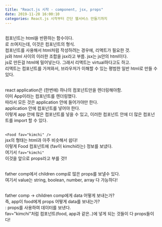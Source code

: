 ```yaml
---
title: "React.js 시작 - component, jsx, props"
date: 2019-11-28 16:00:10
categories: React.js 시작부터 간단 웹서비스 만들기까지
---
```

<br>
컴포넌트는 html을 반환하는 함수이다.<br>
<App /> 로 쓰여지는데, 이것은 컴포넌트의 형식.<br>
컴포넌트를 사용해서 html처럼 작성하려는 경우에, 리액트가 필요한 것. <br>
js와 html 사이의 이러한 조합을 jsx라고 부름. jsx는 js안의 html이다.<br>
js로 만든걸 html에 밀어넣는다. 그래서 리액트는 virtual하다고도 하고.<br>
리액트는 컴포넌트를 가져와서, 브라우저가 이해할 수 있는 평범한 일반 html로 만들 수 있다.<br><br>

react application은 (한번에) 하나의 컴포넌트만을 렌더링해야함. <br>
이미 App이라는 컴포넌트를 렌더링했다.<br>
따라서 모든 것은 application 안에 들어가야만 한다.<br>
application 안에 컴포넌트를 넣어야 한다. <br>
이렇게 app 안에 많은 컴포넌트를 넣을 수 있고, 이러한 컴포넌트 안에 더 많은 컴포넌트를 import 할 수 있다.<br><br>

```<Food fav="kimchi" />``` <br>
jsx의 형태는 html과 아주 비슷해서 쉽다!<br>
이렇게 Food 컴포넌트에 (fav이 kimchi라는) 정보를 보냈다.<br>
여기서 ```fav="kimchi"``` <br>
이것을 앞으로 props라고 부를 것!!<br><br>

father comp에서 children comp로 많은 props를 보낼수 있다. <br>
여기서 value는 string, boolean, number, array 다 가능하다!<br><br>

father comp -> children comp에게 data 어떻게 보내는가? <br>
즉, app이 food에게 props 어떻게 data를 보내는가?<br>
: props를 사용하여 데이터를 보낸다.<br>
fav="kimchi"처럼 컴포넌트(food, app과 같은..)에 넣게 되는 것들이 다 props들이다!<br><br>
